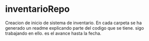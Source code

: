 # inventarioRepo
Creacion de inicio de sistema de inventario.
En cada carpeta se ha generado un readme explicando parte del codigo que se tiene.
sigo trabajando en ello.
es el avance hasta la fecha.
